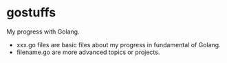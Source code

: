 # gostuffs

My progress with Golang.
- xxx.go files are basic files about my progress in fundamental of Golang.
- filename.go are more advanced topics or projects.
